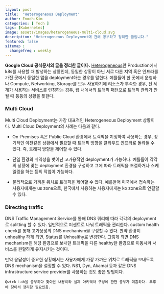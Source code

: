 ```yaml
---
layout: post
title:  "Heterogeneous Deployment"
author: Enoch-Kim
categories: [ Tech ]
tags: [Kubernetes]
image: assets/images/heterogeneous-multi-cloud.svg
description: "Heterogeneous Deployment에 관해 공부하고 정리한 글입니다."
featured: false
sitemap :
  changefreq : weekly
---
```


**Google Cloud 공식문서의 글을 정리한 글이다.**
[Heterogeneous](https://cloud.google.com/solutions/heterogeneous-deployment-patterns-with-kubernetes)란 Production에서 k8s를 사용할 때 발생하는 상황인데, 동일한 상황이 아닌 서로 다른 지역 혹은 인프라를 가진 곳에서 동일한 앱을 deployment하는 경우를 말한다. 예를들어 한 곳에서 운영하나 Compute, Networking, Storage를 모두 사용하기에 리소스가 부족한 경우, 전 세계가 사용하는 서비스를 런칭하는 경우, 웹 내에서의 트래픽 패턴으로 트래픽 관리가 안될 때 등등의 상황을 뜻한다.

### Multi Cloud

Multi Cloud Deployment는 가장 대표적인 Heterogeneous Deployment 상황이다. Multi Cloud Deployment의 사례는 다음과 같다.

- On-Premises 혹은 Public Cloud 환경에서 트랙픽을 지정하여 사용하는 경우, 장기적인 이전같은 상황에서 필요할 때 트래픽 방향을 클라우드 인프라로 돌려둘 수 있다. 즉, 트래픽 방향을 제어할 수 있다.

- 단일 환경의 취약성을 벗어난 고가용적인 deployment가 가능하다. 예를들어 각각의 상황에 맞는 deployment 환경을 구성하고 그에 따라 트래픽을 조절하거나 스케일링을 하는 등의 작업이 가능하다.

- 물리적으로 가까운 위치로 트래픽을 제어할 수 있다. 예를들어 미국에서 접속하는 사용자에게는 us zone으로, 한국에서 사용하는 사용자에게는 ko zone으로 연결할 수 있다.

### Directing traffic

DNS Traffic Management Service를 통해 DNS 쿼리에 따라 각각의 deployment로 splitting 할 수 있다. 일반적으로 퍼센트로 나눠 트래픽을 관리한다.
custom health check를 통해 고가용성의 DNS mechanism을 구성할 수 있다. 만약 환경이 unhealthy 하게 되면, Status를 Unhealthy로 변경한다. 그렇게 되면 DNS mechanism은 해당 환경으로 보내던 트래픽을 다른 healthy한 환경으로 이동시켜 서비스를 원할하게 유지시키는 것이다.

만약 응답성이 중요한 상황에서는 사용자에게 가장 가까운 위치로 트래픽을 보내도록 DNS mechanism을 설정할 수 있다. NS1, Dyn, Akamai 등과 같은 DNS infrastructure service provider를 사용하는 것도 좋은 방법이다.

`Qwick Lab을 공부하다 찾아본 내용이라 실제 아키텍처 구성에 관한 공부가 미흡하다. 추후에 찾아서 정리할 필요있음.`
<!-- TODO: Heterogeneous 환경에서 아키텍처 구성 및 운용 정리 -->
